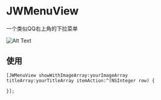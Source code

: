 # JWMenuView
一个类似QQ右上角的下拉菜单

![Alt Text](https://github.com/lll1024/JWMenuView/blob/master/image/menuView.gif?raw=true)

## 使用
``` objc
[JWMenuView showWithImageArray:yourImageArray titleArray:yourTitleArray itemAction:^(NSInteger row) {
        
}];
```
